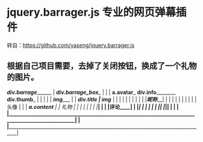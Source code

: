 # jquery.barrager.js 专业的网页弹幕插件
转自：https://github.com/yaseng/jquery.barrager.js


根据自己项目需要，去掉了关闭按钮，换成了一个礼物的图片。
--
_____________________________________________div.barrage___________________________________________________
|  ___________________________________________div.barrage_box____________________________________________  |
|  |  ________a.avatar_________    ________div.info________________  ____________div.thumb_____________  | |
|  |  |  _______img__________  |  |   ___________div.title________  |  ____________img_______________  | | |
|  |  |  |                   | |  |  |___________昵称_____________| |  |                             | | | |
|  |  |  |      头像         | |  |   __________a.content_________  |  |            礼物             | | | |
|  |  |  |___________________| |  |  |__________评论______________| |  |_____________________________| | | |
|  |  |________________________|  |_________________________________|__________________________________| | |
|  |_____________________________________________________________________________________________________| |
|__________________________________________________________________________________________________________|
